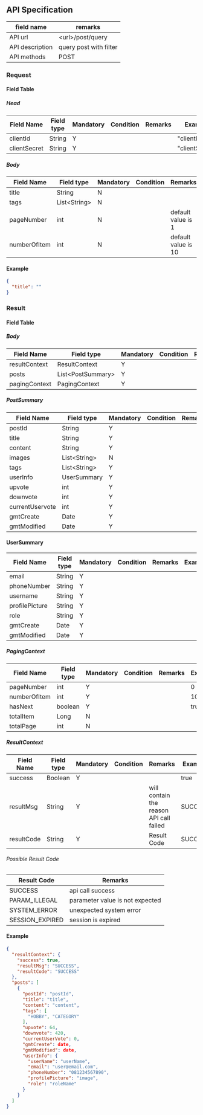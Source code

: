 ## API Specification

| field name      | remarks                |
| --------------- | ---------------------- |
| API url         | \<url\>/post/query     |
| API description | query post with filter |
| API methods     | POST                   |

### Request

#### Field Table

##### Head

| Field Name   | Field type | Mandatory | Condition | Remarks | Example        |
| ------------ | ---------- | --------- | --------- | ------- | -------------- |
| clientId     | String     | Y         |           |         | "clientId"     |
| clientSecret | String     | Y         |           |         | "clientSecret" |

##### Body

| Field Name   | Field type     | Mandatory | Condition | Remarks             | Example |
| ------------ | -------------- | --------- | --------- | ------------------- | ------- |
| title        | String         | N         |           |                     |         |
| tags         | List\<String\> | N         |           |                     |         |
| pageNumber   | int            | N         |           | default value is 1  |         |
| numberOfItem | int            | N         |           | default value is 10 |         |

#### Example

```json
{
  "title": ""
}
```

### Result

#### Field Table

##### Body

| Field Name    | Field type          | Mandatory | Condition | Remarks | Example |
| ------------- | ------------------- | --------- | --------- | ------- | ------- |
| resultContext | ResultContext       | Y         |           |         |         |
| posts         | List\<PostSummary\> | Y         |           |         |         |
| pagingContext | PagingContext       | Y         |           |         |         |

##### PostSummary
| Field Name      | Field type     | Mandatory | Condition | Remarks | Example |
| --------------- | -------------- | --------- | --------- | ------- | ------- |
| postId          | String         | Y         |           |         |         |
| title           | String         | Y         |           |         |         |
| content         | String         | Y         |           |         |         |
| images          | List\<String\> | N         |           |         |         |
| tags            | List\<String\> | Y         |           |         |         |
| userInfo        | UserSummary    | Y         |           |         |         |
| upvote          | int            | Y         |           |         |         |
| downvote        | int            | Y         |           |         |         |
| currentUservote | int            | Y         |           |         |         |
| gmtCreate       | Date           | Y         |           |         |         |
| gmtModified     | Date           | Y         |           |         |         |

#### UserSummary
| Field Name     | Field type | Mandatory | Condition | Remarks | Example |
| -------------- | ---------- | --------- | --------- | ------- | ------- |
| email          | String     | Y         |           |         |         |
| phoneNumber    | String     | Y         |           |         |         |
| username       | String     | Y         |           |         |         |
| profilePicture | String     | Y         |           |         |         |
| role           | String     | Y         |           |         |         |
| gmtCreate      | Date       | Y         |           |         |         |
| gmtModified    | Date       | Y         |           |         |         |

##### PagingContext 
| Field Name   | Field type | Mandatory | Condition | Remarks | Example |
| ------------ | ---------- | --------- | --------- | ------- | ------- |
| pageNumber   | int        | Y         |           |         | 0       |
| numberOfItem | int        | Y         |           |         | 10      |
| hasNext      | boolean    | Y         |           |         | true    |
| totalItem    | Long       | N         |           |         |         |
| totalPage    | int        | N         |           |         |         |

##### ResultContext

| Field Name | Field type | Mandatory | Condition | Remarks                                 | Example |
| ---------- | ---------- | --------- | --------- | --------------------------------------- | ------- |
| success    | Boolean    | Y         |           |                                         | true    |
| resultMsg  | String     | Y         |           | will contain the reason API call failed | SUCCESS |
| resultCode | String     | Y         |           | Result Code                             | SUCCESS |

###### Possible Result Code

| Result Code     | Remarks                         |
| --------------- | ------------------------------- |
| SUCCESS         | api call success                |
| PARAM_ILLEGAL   | parameter value is not expected |
| SYSTEM_ERROR    | unexpected system error         |
| SESSION_EXPIRED | session is expired              |

#### Example

```json
{
  "resultContext": {
    "success": true,
    "resultMsg": "SUCCESS",
    "resultCode": "SUCCESS"
  },
  "posts": [
    {
      "postId": "postId", 
      "title": "title",
      "content": "content",
      "tags": [
        "HOBBY", "CATEGORY"
      ],
      "upvote": 64,
      "downvote": 420,
      "currentUserVote": 0,
      "gmtCreate": date,
      "gmtModified": date,
      "userInfo": {
        "userName": "userName",
        "email": "user@email.com",
        "phoneNumber": "081234567890",
        "profilePicture": "image",
        "role": "roleName"
      }
    }
  ]
}
```
